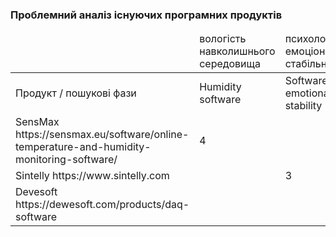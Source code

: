### Проблемний аналіз існуючих програмних продуктів

<table>
     <thead>
           <tr>
               <td></td>
               <td>вологість навколишнього середовища</td>
               <td>психологічно-емоціональна стабільність</td>
               <td>отримання даних</td>
               <td>Тип ліцензії</td>
               <td>Примітка</td>
           </tr>
     </thead>
     <tr>
           <td>Продукт / пошукові фази</td>
           <td>Humidity software</td>
           <td>Software for emotional stability</td>
           <td>Data acquisition software</td>
           <td></td>
           <td></td>
     </tr>
     <tr>
           <td>SensMax https://sensmax.eu/software/online-temperature-and-humidity-monitoring-software/</td>
           <td>4</td>
           <td></td>
           <td></td>
           <td>Free</td>
           <td></td>
     </tr>
     <tr>
           <td>Sintelly https://www.sintelly.com</td>
           <td></td>
           <td>3</td>
           <td></td>
           <td>Shareware</td>
           <td></td>
     </tr>
     <tr>
           <td>Devesoft https://dewesoft.com/products/daq-software</td>
           <td></td>
           <td></td>
           <td>4</td>
           <td>Free</td>
           <td></td>
     </tr>
